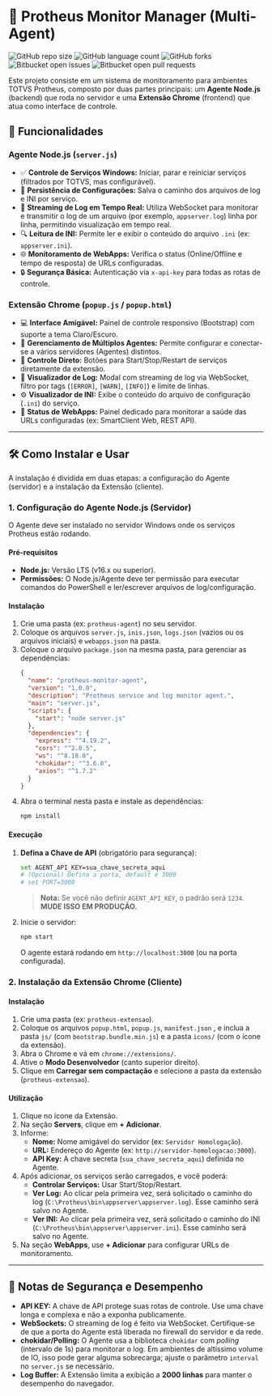 # 🚀 Protheus Monitor Manager (Multi-Agent)
![GitHub repo size](https://img.shields.io/github/repo-size/LeonardoMarconi/Protheus_Monitor_Manager?style=for-the-badge)
![GitHub language count](https://img.shields.io/github/languages/count/LeonardoMarconi/Protheus_Monitor_Manager?style=for-the-badge)
![GitHub forks](https://img.shields.io/github/forks/LeonardoMarconi/Protheus_Monitor_Manager?style=for-the-badge)
![Bitbucket open issues](https://img.shields.io/bitbucket/issues/LeonardoMarconi/Protheus_Monitor_Manager?style=for-the-badge)
![Bitbucket open pull requests](https://img.shields.io/bitbucket/pr-raw/LeonardoMarconi/Protheus_Monitor_Manager?style=for-the-badge)

Este projeto consiste em um sistema de monitoramento para ambientes TOTVS Protheus, composto por duas partes principais: um **Agente Node.js** (backend) que roda no servidor e uma **Extensão Chrome** (frontend) que atua como interface de controle.

## 🌟 Funcionalidades

### Agente Node.js (`server.js`)
* ✅ **Controle de Serviços Windows:** Iniciar, parar e reiniciar serviços (filtrados por TOTVS, mas configurável).
* 💾 **Persistência de Configurações:** Salva o caminho dos arquivos de log e INI por serviço.
* 📡 **Streaming de Log em Tempo Real:** Utiliza WebSocket para monitorar e transmitir o log de um arquivo (por exemplo, `appserver.log`) linha por linha, permitindo visualização em tempo real.
* 🔍 **Leitura de INI:** Permite ler e exibir o conteúdo do arquivo `.ini` (ex: `appserver.ini`).
* 🌐 **Monitoramento de WebApps:** Verifica o status (Online/Offline e tempo de resposta) de URLs configuradas.
* 🔒 **Segurança Básica:** Autenticação via `x-api-key` para todas as rotas de controle.

### Extensão Chrome (`popup.js` / `popup.html`)
* 💻 **Interface Amigável:** Painel de controle responsivo (Bootstrap) com suporte a tema Claro/Escuro.
* 🔗 **Gerenciamento de Múltiplos Agentes:** Permite configurar e conectar-se a vários servidores (Agentes) distintos.
* 🔧 **Controle Direto:** Botões para Start/Stop/Restart de serviços diretamente da extensão.
* 📜 **Visualizador de Log:** Modal com streaming de log via WebSocket, filtro por tags (`[ERROR]`, `[WARN]`, `[INFO]`) e limite de linhas.
* ⚙️ **Visualizador de INI:** Exibe o conteúdo do arquivo de configuração (`.ini`) do serviço.
* 🚦 **Status de WebApps:** Painel dedicado para monitorar a saúde das URLs configuradas (ex: SmartClient Web, REST API).

---

## 🛠️ Como Instalar e Usar

A instalação é dividida em duas etapas: a configuração do Agente (servidor) e a instalação da Extensão (cliente).

### 1. Configuração do Agente Node.js (Servidor)

O Agente deve ser instalado no servidor Windows onde os serviços Protheus estão rodando.

#### Pré-requisitos
* **Node.js:** Versão LTS (v16.x ou superior).
* **Permissões:** O Node.js/Agente deve ter permissão para executar comandos do PowerShell e ler/escrever arquivos de log/configuração.

#### Instalação
1.  Crie uma pasta (ex: `protheus-agent`) no seu servidor.
2.  Coloque os arquivos `server.js`, `inis.json`, `logs.json` (vazios ou os arquivos iniciais) e `webapps.json` na pasta.
3.  Coloque o arquivo `package.json` na mesma pasta, para gerenciar as dependências:
    ```json
    {
      "name": "protheus-monitor-agent",
      "version": "1.0.0",
      "description": "Protheus service and log monitor agent.",
      "main": "server.js",
      "scripts": {
        "start": "node server.js"
      },
      "dependencies": {
        "express": "^4.19.2",
        "cors": "^2.8.5",
        "ws": "^8.18.0",
        "chokidar": "^3.6.0",
        "axios": "^1.7.2"
      }
    }
    ```
4.  Abra o terminal nesta pasta e instale as dependências:
    ```bash
    npm install
    ```

#### Execução
1.  **Defina a Chave de API** (obrigatório para segurança):
    ```bash
    set AGENT_API_KEY=sua_chave_secreta_aqui
    # (Opcional) Defina a porta, default é 3000
    # set PORT=3000 
    ```
    > **Nota:** Se você não definir `AGENT_API_KEY`, o padrão será `1234`. **MUDE ISSO EM PRODUÇÃO.**
2.  Inicie o servidor:
    ```bash
    npm start
    ```
    O agente estará rodando em `http://localhost:3000` (ou na porta configurada).

### 2. Instalação da Extensão Chrome (Cliente)

#### Instalação
1.  Crie uma pasta (ex: `protheus-extensao`).
2.  Coloque os arquivos `popup.html`, `popup.js`, `manifest.json` , e inclua a pasta `js/` (com `bootstrap.bundle.min.js`) e a pasta `icons/` (com o ícone da extensão).
3.  Abra o Chrome e vá em `chrome://extensions/`.
4.  Ative o **Modo Desenvolvedor** (canto superior direito).
5.  Clique em **Carregar sem compactação** e selecione a pasta da extensão (`protheus-extensao`).

#### Utilização
1.  Clique no ícone da Extensão.
2.  Na seção **Servers**, clique em **+ Adicionar**.
3.  Informe:
    * **Nome:** Nome amigável do servidor (ex: `Servidor Homologação`).
    * **URL:** Endereço do Agente (ex: `http://servidor-homologacao:3000`).
    * **API Key:** A chave secreta (`sua_chave_secreta_aqui`) definida no Agente.
4.  Após adicionar, os serviços serão carregados, e você poderá:
    * **Controlar Serviços:** Usar Start/Stop/Restart.
    * **Ver Log:** Ao clicar pela primeira vez, será solicitado o caminho do log (`C:\Protheus\bin\appserver\appserver.log`). Esse caminho será salvo no Agente.
    * **Ver INI:** Ao clicar pela primeira vez, será solicitado o caminho do INI (`C:\Protheus\bin\appserver\appserver.ini`). Esse caminho será salvo no Agente.
5.  Na seção **WebApps**, use **+ Adicionar** para configurar URLs de monitoramento.

---

## 🛑 Notas de Segurança e Desempenho

* **API KEY:** A chave de API protege suas rotas de controle. Use uma chave longa e complexa e não a exponha publicamente.
* **WebSockets:** O streaming de log é feito via WebSocket. Certifique-se de que a porta do Agente está liberada no firewall do servidor e da rede.
* **chokidar/Polling:** O Agente usa a biblioteca `chokidar` com *polling* (intervalo de 1s) para monitorar o log. Em ambientes de altíssimo volume de IO, isso pode gerar alguma sobrecarga; ajuste o parâmetro `interval` no `server.js` se necessário.
* **Log Buffer:** A Extensão limita a exibição a **2000 linhas** para manter o desempenho do navegador.
